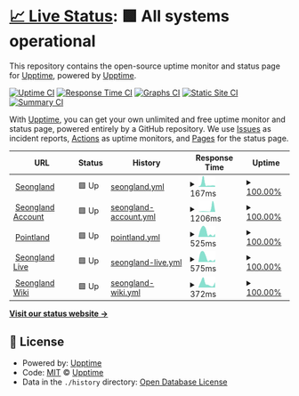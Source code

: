 # [📈 Live Status](https://status.seongland.com): <!--live status--> **🟩 All systems operational**

This repository contains the open-source uptime monitor and status page for [Upptime](https://upptime.js.org), powered by [Upptime](https://github.com/upptime/upptime).

[![Uptime CI](https://github.com/koj-co/upptime/workflows/Uptime%20CI/badge.svg)](https://github.com/koj-co/upptime/actions?query=workflow%3A%22Uptime+CI%22)
[![Response Time CI](https://github.com/koj-co/upptime/workflows/Response%20Time%20CI/badge.svg)](https://github.com/koj-co/upptime/actions?query=workflow%3A%22Response+Time+CI%22)
[![Graphs CI](https://github.com/koj-co/upptime/workflows/Graphs%20CI/badge.svg)](https://github.com/koj-co/upptime/actions?query=workflow%3A%22Graphs+CI%22)
[![Static Site CI](https://github.com/koj-co/upptime/workflows/Static%20Site%20CI/badge.svg)](https://github.com/koj-co/upptime/actions?query=workflow%3A%22Static+Site+CI%22)
[![Summary CI](https://github.com/koj-co/upptime/workflows/Summary%20CI/badge.svg)](https://github.com/koj-co/upptime/actions?query=workflow%3A%22Summary+CI%22)

With [Upptime](https://upptime.js.org), you can get your own unlimited and free uptime monitor and status page, powered entirely by a GitHub repository. We use [Issues](https://github.com/upptime/upptime/issues) as incident reports, [Actions](https://github.com/upptime/upptime/actions) as uptime monitors, and [Pages](https://status.seongland.com) for the status page.

<!--start: status pages-->
<!-- This summary is generated by Upptime (https://github.com/upptime/upptime) -->
<!-- Do not edit this manually, your changes will be overwritten -->
<!-- prettier-ignore -->
| URL | Status | History | Response Time | Uptime |
| --- | ------ | ------- | ------------- | ------ |
| <img alt="" src="https://favicons.githubusercontent.com/www.seongland.com" height="13"> [Seongland](https://www.seongland.com) | 🟩 Up | [seongland.yml](https://github.com/seongland/seongland-status/commits/HEAD/history/seongland.yml) | <details><summary><img alt="Response time graph" src="./graphs/seongland/response-time-week.png" height="20"> 167ms</summary><br><a href="https://status.seongland.com/history/seongland"><img alt="Response time 348" src="https://img.shields.io/endpoint?url=https%3A%2F%2Fraw.githubusercontent.com%2Fseongland%2Fseongland-status%2FHEAD%2Fapi%2Fseongland%2Fresponse-time.json"></a><br><a href="https://status.seongland.com/history/seongland"><img alt="24-hour response time 67" src="https://img.shields.io/endpoint?url=https%3A%2F%2Fraw.githubusercontent.com%2Fseongland%2Fseongland-status%2FHEAD%2Fapi%2Fseongland%2Fresponse-time-day.json"></a><br><a href="https://status.seongland.com/history/seongland"><img alt="7-day response time 167" src="https://img.shields.io/endpoint?url=https%3A%2F%2Fraw.githubusercontent.com%2Fseongland%2Fseongland-status%2FHEAD%2Fapi%2Fseongland%2Fresponse-time-week.json"></a><br><a href="https://status.seongland.com/history/seongland"><img alt="30-day response time 183" src="https://img.shields.io/endpoint?url=https%3A%2F%2Fraw.githubusercontent.com%2Fseongland%2Fseongland-status%2FHEAD%2Fapi%2Fseongland%2Fresponse-time-month.json"></a><br><a href="https://status.seongland.com/history/seongland"><img alt="1-year response time 348" src="https://img.shields.io/endpoint?url=https%3A%2F%2Fraw.githubusercontent.com%2Fseongland%2Fseongland-status%2FHEAD%2Fapi%2Fseongland%2Fresponse-time-year.json"></a></details> | <details><summary><a href="https://status.seongland.com/history/seongland">100.00%</a></summary><a href="https://status.seongland.com/history/seongland"><img alt="All-time uptime 99.91%" src="https://img.shields.io/endpoint?url=https%3A%2F%2Fraw.githubusercontent.com%2Fseongland%2Fseongland-status%2FHEAD%2Fapi%2Fseongland%2Fuptime.json"></a><br><a href="https://status.seongland.com/history/seongland"><img alt="24-hour uptime 100.00%" src="https://img.shields.io/endpoint?url=https%3A%2F%2Fraw.githubusercontent.com%2Fseongland%2Fseongland-status%2FHEAD%2Fapi%2Fseongland%2Fuptime-day.json"></a><br><a href="https://status.seongland.com/history/seongland"><img alt="7-day uptime 100.00%" src="https://img.shields.io/endpoint?url=https%3A%2F%2Fraw.githubusercontent.com%2Fseongland%2Fseongland-status%2FHEAD%2Fapi%2Fseongland%2Fuptime-week.json"></a><br><a href="https://status.seongland.com/history/seongland"><img alt="30-day uptime 100.00%" src="https://img.shields.io/endpoint?url=https%3A%2F%2Fraw.githubusercontent.com%2Fseongland%2Fseongland-status%2FHEAD%2Fapi%2Fseongland%2Fuptime-month.json"></a><br><a href="https://status.seongland.com/history/seongland"><img alt="1-year uptime 99.91%" src="https://img.shields.io/endpoint?url=https%3A%2F%2Fraw.githubusercontent.com%2Fseongland%2Fseongland-status%2FHEAD%2Fapi%2Fseongland%2Fuptime-year.json"></a></details>
| <img alt="" src="https://favicons.githubusercontent.com/account.seongland.com" height="13"> [Seongland Account](https://account.seongland.com) | 🟩 Up | [seongland-account.yml](https://github.com/seongland/seongland-status/commits/HEAD/history/seongland-account.yml) | <details><summary><img alt="Response time graph" src="./graphs/seongland-account/response-time-week.png" height="20"> 1206ms</summary><br><a href="https://status.seongland.com/history/seongland-account"><img alt="Response time 669" src="https://img.shields.io/endpoint?url=https%3A%2F%2Fraw.githubusercontent.com%2Fseongland%2Fseongland-status%2FHEAD%2Fapi%2Fseongland-account%2Fresponse-time.json"></a><br><a href="https://status.seongland.com/history/seongland-account"><img alt="24-hour response time 217" src="https://img.shields.io/endpoint?url=https%3A%2F%2Fraw.githubusercontent.com%2Fseongland%2Fseongland-status%2FHEAD%2Fapi%2Fseongland-account%2Fresponse-time-day.json"></a><br><a href="https://status.seongland.com/history/seongland-account"><img alt="7-day response time 1206" src="https://img.shields.io/endpoint?url=https%3A%2F%2Fraw.githubusercontent.com%2Fseongland%2Fseongland-status%2FHEAD%2Fapi%2Fseongland-account%2Fresponse-time-week.json"></a><br><a href="https://status.seongland.com/history/seongland-account"><img alt="30-day response time 488" src="https://img.shields.io/endpoint?url=https%3A%2F%2Fraw.githubusercontent.com%2Fseongland%2Fseongland-status%2FHEAD%2Fapi%2Fseongland-account%2Fresponse-time-month.json"></a><br><a href="https://status.seongland.com/history/seongland-account"><img alt="1-year response time 669" src="https://img.shields.io/endpoint?url=https%3A%2F%2Fraw.githubusercontent.com%2Fseongland%2Fseongland-status%2FHEAD%2Fapi%2Fseongland-account%2Fresponse-time-year.json"></a></details> | <details><summary><a href="https://status.seongland.com/history/seongland-account">100.00%</a></summary><a href="https://status.seongland.com/history/seongland-account"><img alt="All-time uptime 100.00%" src="https://img.shields.io/endpoint?url=https%3A%2F%2Fraw.githubusercontent.com%2Fseongland%2Fseongland-status%2FHEAD%2Fapi%2Fseongland-account%2Fuptime.json"></a><br><a href="https://status.seongland.com/history/seongland-account"><img alt="24-hour uptime 100.00%" src="https://img.shields.io/endpoint?url=https%3A%2F%2Fraw.githubusercontent.com%2Fseongland%2Fseongland-status%2FHEAD%2Fapi%2Fseongland-account%2Fuptime-day.json"></a><br><a href="https://status.seongland.com/history/seongland-account"><img alt="7-day uptime 100.00%" src="https://img.shields.io/endpoint?url=https%3A%2F%2Fraw.githubusercontent.com%2Fseongland%2Fseongland-status%2FHEAD%2Fapi%2Fseongland-account%2Fuptime-week.json"></a><br><a href="https://status.seongland.com/history/seongland-account"><img alt="30-day uptime 100.00%" src="https://img.shields.io/endpoint?url=https%3A%2F%2Fraw.githubusercontent.com%2Fseongland%2Fseongland-status%2FHEAD%2Fapi%2Fseongland-account%2Fuptime-month.json"></a><br><a href="https://status.seongland.com/history/seongland-account"><img alt="1-year uptime 100.00%" src="https://img.shields.io/endpoint?url=https%3A%2F%2Fraw.githubusercontent.com%2Fseongland%2Fseongland-status%2FHEAD%2Fapi%2Fseongland-account%2Fuptime-year.json"></a></details>
| <img alt="" src="https://favicons.githubusercontent.com/point.seongland.com" height="13"> [Pointland](https://point.seongland.com) | 🟩 Up | [pointland.yml](https://github.com/seongland/seongland-status/commits/HEAD/history/pointland.yml) | <details><summary><img alt="Response time graph" src="./graphs/pointland/response-time-week.png" height="20"> 525ms</summary><br><a href="https://status.seongland.com/history/pointland"><img alt="Response time 480" src="https://img.shields.io/endpoint?url=https%3A%2F%2Fraw.githubusercontent.com%2Fseongland%2Fseongland-status%2FHEAD%2Fapi%2Fpointland%2Fresponse-time.json"></a><br><a href="https://status.seongland.com/history/pointland"><img alt="24-hour response time 309" src="https://img.shields.io/endpoint?url=https%3A%2F%2Fraw.githubusercontent.com%2Fseongland%2Fseongland-status%2FHEAD%2Fapi%2Fpointland%2Fresponse-time-day.json"></a><br><a href="https://status.seongland.com/history/pointland"><img alt="7-day response time 525" src="https://img.shields.io/endpoint?url=https%3A%2F%2Fraw.githubusercontent.com%2Fseongland%2Fseongland-status%2FHEAD%2Fapi%2Fpointland%2Fresponse-time-week.json"></a><br><a href="https://status.seongland.com/history/pointland"><img alt="30-day response time 393" src="https://img.shields.io/endpoint?url=https%3A%2F%2Fraw.githubusercontent.com%2Fseongland%2Fseongland-status%2FHEAD%2Fapi%2Fpointland%2Fresponse-time-month.json"></a><br><a href="https://status.seongland.com/history/pointland"><img alt="1-year response time 480" src="https://img.shields.io/endpoint?url=https%3A%2F%2Fraw.githubusercontent.com%2Fseongland%2Fseongland-status%2FHEAD%2Fapi%2Fpointland%2Fresponse-time-year.json"></a></details> | <details><summary><a href="https://status.seongland.com/history/pointland">100.00%</a></summary><a href="https://status.seongland.com/history/pointland"><img alt="All-time uptime 99.55%" src="https://img.shields.io/endpoint?url=https%3A%2F%2Fraw.githubusercontent.com%2Fseongland%2Fseongland-status%2FHEAD%2Fapi%2Fpointland%2Fuptime.json"></a><br><a href="https://status.seongland.com/history/pointland"><img alt="24-hour uptime 100.00%" src="https://img.shields.io/endpoint?url=https%3A%2F%2Fraw.githubusercontent.com%2Fseongland%2Fseongland-status%2FHEAD%2Fapi%2Fpointland%2Fuptime-day.json"></a><br><a href="https://status.seongland.com/history/pointland"><img alt="7-day uptime 100.00%" src="https://img.shields.io/endpoint?url=https%3A%2F%2Fraw.githubusercontent.com%2Fseongland%2Fseongland-status%2FHEAD%2Fapi%2Fpointland%2Fuptime-week.json"></a><br><a href="https://status.seongland.com/history/pointland"><img alt="30-day uptime 100.00%" src="https://img.shields.io/endpoint?url=https%3A%2F%2Fraw.githubusercontent.com%2Fseongland%2Fseongland-status%2FHEAD%2Fapi%2Fpointland%2Fuptime-month.json"></a><br><a href="https://status.seongland.com/history/pointland"><img alt="1-year uptime 99.55%" src="https://img.shields.io/endpoint?url=https%3A%2F%2Fraw.githubusercontent.com%2Fseongland%2Fseongland-status%2FHEAD%2Fapi%2Fpointland%2Fuptime-year.json"></a></details>
| <img alt="" src="https://favicons.githubusercontent.com/live.seongland.com" height="13"> [Seongland Live](https://live.seongland.com) | 🟩 Up | [seongland-live.yml](https://github.com/seongland/seongland-status/commits/HEAD/history/seongland-live.yml) | <details><summary><img alt="Response time graph" src="./graphs/seongland-live/response-time-week.png" height="20"> 575ms</summary><br><a href="https://status.seongland.com/history/seongland-live"><img alt="Response time 411" src="https://img.shields.io/endpoint?url=https%3A%2F%2Fraw.githubusercontent.com%2Fseongland%2Fseongland-status%2FHEAD%2Fapi%2Fseongland-live%2Fresponse-time.json"></a><br><a href="https://status.seongland.com/history/seongland-live"><img alt="24-hour response time 309" src="https://img.shields.io/endpoint?url=https%3A%2F%2Fraw.githubusercontent.com%2Fseongland%2Fseongland-status%2FHEAD%2Fapi%2Fseongland-live%2Fresponse-time-day.json"></a><br><a href="https://status.seongland.com/history/seongland-live"><img alt="7-day response time 575" src="https://img.shields.io/endpoint?url=https%3A%2F%2Fraw.githubusercontent.com%2Fseongland%2Fseongland-status%2FHEAD%2Fapi%2Fseongland-live%2Fresponse-time-week.json"></a><br><a href="https://status.seongland.com/history/seongland-live"><img alt="30-day response time 453" src="https://img.shields.io/endpoint?url=https%3A%2F%2Fraw.githubusercontent.com%2Fseongland%2Fseongland-status%2FHEAD%2Fapi%2Fseongland-live%2Fresponse-time-month.json"></a><br><a href="https://status.seongland.com/history/seongland-live"><img alt="1-year response time 411" src="https://img.shields.io/endpoint?url=https%3A%2F%2Fraw.githubusercontent.com%2Fseongland%2Fseongland-status%2FHEAD%2Fapi%2Fseongland-live%2Fresponse-time-year.json"></a></details> | <details><summary><a href="https://status.seongland.com/history/seongland-live">100.00%</a></summary><a href="https://status.seongland.com/history/seongland-live"><img alt="All-time uptime 100.00%" src="https://img.shields.io/endpoint?url=https%3A%2F%2Fraw.githubusercontent.com%2Fseongland%2Fseongland-status%2FHEAD%2Fapi%2Fseongland-live%2Fuptime.json"></a><br><a href="https://status.seongland.com/history/seongland-live"><img alt="24-hour uptime 100.00%" src="https://img.shields.io/endpoint?url=https%3A%2F%2Fraw.githubusercontent.com%2Fseongland%2Fseongland-status%2FHEAD%2Fapi%2Fseongland-live%2Fuptime-day.json"></a><br><a href="https://status.seongland.com/history/seongland-live"><img alt="7-day uptime 100.00%" src="https://img.shields.io/endpoint?url=https%3A%2F%2Fraw.githubusercontent.com%2Fseongland%2Fseongland-status%2FHEAD%2Fapi%2Fseongland-live%2Fuptime-week.json"></a><br><a href="https://status.seongland.com/history/seongland-live"><img alt="30-day uptime 100.00%" src="https://img.shields.io/endpoint?url=https%3A%2F%2Fraw.githubusercontent.com%2Fseongland%2Fseongland-status%2FHEAD%2Fapi%2Fseongland-live%2Fuptime-month.json"></a><br><a href="https://status.seongland.com/history/seongland-live"><img alt="1-year uptime 100.00%" src="https://img.shields.io/endpoint?url=https%3A%2F%2Fraw.githubusercontent.com%2Fseongland%2Fseongland-status%2FHEAD%2Fapi%2Fseongland-live%2Fuptime-year.json"></a></details>
| <img alt="" src="https://favicons.githubusercontent.com/doc.seongland.com" height="13"> [Seongland Wiki](https://doc.seongland.com) | 🟩 Up | [seongland-wiki.yml](https://github.com/seongland/seongland-status/commits/HEAD/history/seongland-wiki.yml) | <details><summary><img alt="Response time graph" src="./graphs/seongland-wiki/response-time-week.png" height="20"> 372ms</summary><br><a href="https://status.seongland.com/history/seongland-wiki"><img alt="Response time 408" src="https://img.shields.io/endpoint?url=https%3A%2F%2Fraw.githubusercontent.com%2Fseongland%2Fseongland-status%2FHEAD%2Fapi%2Fseongland-wiki%2Fresponse-time.json"></a><br><a href="https://status.seongland.com/history/seongland-wiki"><img alt="24-hour response time 452" src="https://img.shields.io/endpoint?url=https%3A%2F%2Fraw.githubusercontent.com%2Fseongland%2Fseongland-status%2FHEAD%2Fapi%2Fseongland-wiki%2Fresponse-time-day.json"></a><br><a href="https://status.seongland.com/history/seongland-wiki"><img alt="7-day response time 372" src="https://img.shields.io/endpoint?url=https%3A%2F%2Fraw.githubusercontent.com%2Fseongland%2Fseongland-status%2FHEAD%2Fapi%2Fseongland-wiki%2Fresponse-time-week.json"></a><br><a href="https://status.seongland.com/history/seongland-wiki"><img alt="30-day response time 242" src="https://img.shields.io/endpoint?url=https%3A%2F%2Fraw.githubusercontent.com%2Fseongland%2Fseongland-status%2FHEAD%2Fapi%2Fseongland-wiki%2Fresponse-time-month.json"></a><br><a href="https://status.seongland.com/history/seongland-wiki"><img alt="1-year response time 408" src="https://img.shields.io/endpoint?url=https%3A%2F%2Fraw.githubusercontent.com%2Fseongland%2Fseongland-status%2FHEAD%2Fapi%2Fseongland-wiki%2Fresponse-time-year.json"></a></details> | <details><summary><a href="https://status.seongland.com/history/seongland-wiki">100.00%</a></summary><a href="https://status.seongland.com/history/seongland-wiki"><img alt="All-time uptime 99.86%" src="https://img.shields.io/endpoint?url=https%3A%2F%2Fraw.githubusercontent.com%2Fseongland%2Fseongland-status%2FHEAD%2Fapi%2Fseongland-wiki%2Fuptime.json"></a><br><a href="https://status.seongland.com/history/seongland-wiki"><img alt="24-hour uptime 100.00%" src="https://img.shields.io/endpoint?url=https%3A%2F%2Fraw.githubusercontent.com%2Fseongland%2Fseongland-status%2FHEAD%2Fapi%2Fseongland-wiki%2Fuptime-day.json"></a><br><a href="https://status.seongland.com/history/seongland-wiki"><img alt="7-day uptime 100.00%" src="https://img.shields.io/endpoint?url=https%3A%2F%2Fraw.githubusercontent.com%2Fseongland%2Fseongland-status%2FHEAD%2Fapi%2Fseongland-wiki%2Fuptime-week.json"></a><br><a href="https://status.seongland.com/history/seongland-wiki"><img alt="30-day uptime 100.00%" src="https://img.shields.io/endpoint?url=https%3A%2F%2Fraw.githubusercontent.com%2Fseongland%2Fseongland-status%2FHEAD%2Fapi%2Fseongland-wiki%2Fuptime-month.json"></a><br><a href="https://status.seongland.com/history/seongland-wiki"><img alt="1-year uptime 99.86%" src="https://img.shields.io/endpoint?url=https%3A%2F%2Fraw.githubusercontent.com%2Fseongland%2Fseongland-status%2FHEAD%2Fapi%2Fseongland-wiki%2Fuptime-year.json"></a></details>

<!--end: status pages-->

[**Visit our status website →**](https://status.seongland.com)

## 📄 License

- Powered by: [Upptime](https://github.com/upptime/upptime)
- Code: [MIT](./LICENSE) © [Upptime](https://upptime.js.org)
- Data in the `./history` directory: [Open Database License](https://opendatacommons.org/licenses/odbl/1-0/)
